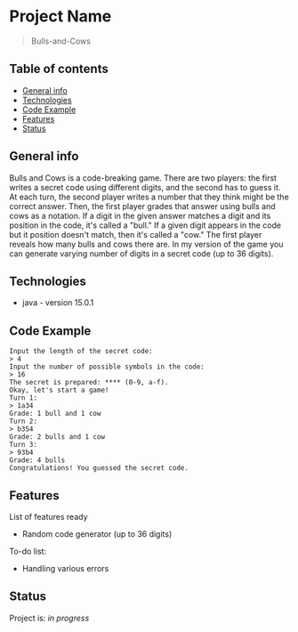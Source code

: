 # Project Name
> Bulls-and-Cows

## Table of contents
* [General info](#general-info)
* [Technologies](#technologies)
* [Code Example](#code-example)
* [Features](#features)
* [Status](#status)

## General info
Bulls and Cows is a code-breaking game. There are two players: the first writes a secret code using different digits, and the second has to guess it. At each turn, the second player writes a number that they think might be the correct answer. Then, the first player grades that answer using bulls and cows as a notation. If a digit in the given answer matches a digit and its position in the code, it's called a "bull." If a given digit appears in the code but it position doesn't match, then it's called a "cow." The first player reveals how many bulls and cows there are. In my version of the game you can generate varying number of digits in a secret code (up to 36 digits).

## Technologies
* java - version 15.0.1

## Code Example
```
Input the length of the secret code:
> 4
Input the number of possible symbols in the code:
> 16
The secret is prepared: **** (0-9, a-f).
Okay, let's start a game!
Turn 1:
> 1a34
Grade: 1 bull and 1 cow
Turn 2:
> b354
Grade: 2 bulls and 1 cow
Turn 3:
> 93b4
Grade: 4 bulls
Congratulations! You guessed the secret code.
```

## Features
List of features ready
* Random code generator (up to 36 digits)

To-do list:
* Handling various errors

## Status
Project is: _in progress_
